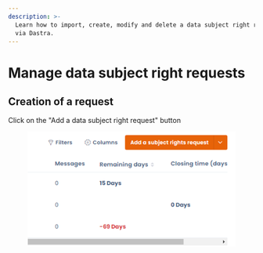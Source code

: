 ```yaml
---
description: >-
  Learn how to import, create, modify and delete a data subject right request
  via Dastra.
---
```


# Manage data subject right requests

## Creation of a request

Click on the "Add a data subject right request" button

<figure><img src="../../.gitbook/assets/image (1) (1) (1).png" alt=""><figcaption></figcaption></figure>
